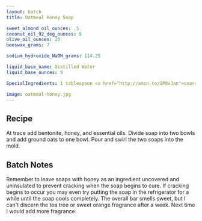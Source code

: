 ```yaml
---
layout: batch
title: Oatmeal Honey Soap

sweet_almond_oil_ounces: .5
coconut_oil_92_deg_ounces: 8
olive_oil_ounces: 20
beeswax_grams: 7

sodium_hydroxide_NaOH_grams: 114.25

liquid_base_name: Distilled Water
liquid_base_ounces: 9

SpecialIngredients: 1 tablespoon <a href="http://amzn.to/1P0vJan">coarse sodium bentonite clay</a>, &frac12; tablespoon honey, 1 tablespoon ground oats, 5 drops of tea tree essential oil, and 8 drops sweet orange essential oil

image: oatmeal-honey.jpg
---
```


## Recipe
At trace add bentonite, honey, and essential oils.  Divide soap into two bowls and add ground oats to one bowl.  Pour and swirl the two soaps into the mold.

## Batch Notes
Remember to leave soaps with honey as an ingredient uncovered and uninsulated to prevent cracking when the soap begins to cure.  If cracking begins to occur you may even try putting the soap in the refrigerator for a while until the soap cools completely. The overall bar smells sweet, but I can't discern the tea tree or sweet orange fragrance after a week.  Next time I would add more fragrance.
